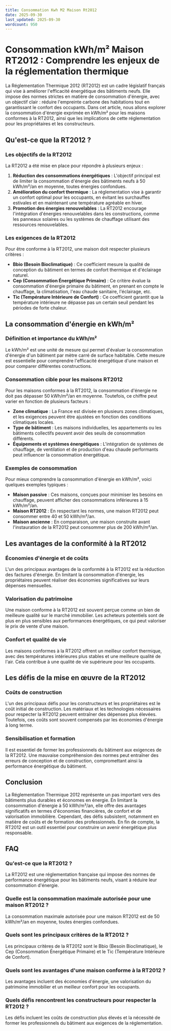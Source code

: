 ```yaml
---
title: Consommation Kwh M2 Maison Rt2012
date: 2025-09-30
last_updated: 2025-09-30
wordcount: 950
---
```


# Consommation kWh/m² Maison RT2012 : Comprendre les enjeux de la réglementation thermique

La Réglementation Thermique 2012 (RT2012) est un cadre législatif français qui vise à améliorer l'efficacité énergétique des bâtiments neufs. Elle impose des normes strictes en matière de consommation d'énergie, avec un objectif clair : réduire l'empreinte carbone des habitations tout en garantissant le confort des occupants. Dans cet article, nous allons explorer la consommation d'énergie exprimée en kWh/m² pour les maisons conformes à la RT2012, ainsi que les implications de cette réglementation pour les propriétaires et les constructeurs.

## Qu'est-ce que la RT2012 ?

### Les objectifs de la RT2012

La RT2012 a été mise en place pour répondre à plusieurs enjeux :

1. **Réduction des consommations énergétiques** : L'objectif principal est de limiter la consommation d'énergie des bâtiments neufs à 50 kWh/m²/an en moyenne, toutes énergies confondues.
2. **Amélioration du confort thermique** : La réglementation vise à garantir un confort optimal pour les occupants, en évitant les surchauffes estivales et en maintenant une température agréable en hiver.
3. **Promotion des énergies renouvelables** : La RT2012 encourage l'intégration d'énergies renouvelables dans les constructions, comme les panneaux solaires ou les systèmes de chauffage utilisant des ressources renouvelables.

### Les exigences de la RT2012

Pour être conforme à la RT2012, une maison doit respecter plusieurs critères :

- **Bbio (Besoin Bioclimatique)** : Ce coefficient mesure la qualité de conception du bâtiment en termes de confort thermique et d'éclairage naturel.
- **Cep (Consommation Énergétique Primaire)** : Ce critère évalue la consommation d'énergie primaire du bâtiment, en prenant en compte le chauffage, la climatisation, l'eau chaude sanitaire, l'éclairage, etc.
- **Tic (Température Intérieure de Confort)** : Ce coefficient garantit que la température intérieure ne dépasse pas un certain seuil pendant les périodes de forte chaleur.

## La consommation d'énergie en kWh/m²

### Définition et importance du kWh/m²

Le kWh/m² est une unité de mesure qui permet d'évaluer la consommation d'énergie d'un bâtiment par mètre carré de surface habitable. Cette mesure est essentielle pour comprendre l'efficacité énergétique d'une maison et pour comparer différentes constructions.

### Consommation cible pour les maisons RT2012

Pour les maisons conformes à la RT2012, la consommation d'énergie ne doit pas dépasser 50 kWh/m²/an en moyenne. Toutefois, ce chiffre peut varier en fonction de plusieurs facteurs :

- **Zone climatique** : La France est divisée en plusieurs zones climatiques, et les exigences peuvent être ajustées en fonction des conditions climatiques locales.
- **Type de bâtiment** : Les maisons individuelles, les appartements ou les bâtiments collectifs peuvent avoir des seuils de consommation différents.
- **Équipements et systèmes énergétiques** : L'intégration de systèmes de chauffage, de ventilation et de production d'eau chaude performants peut influencer la consommation énergétique.

### Exemples de consommation

Pour mieux comprendre la consommation d'énergie en kWh/m², voici quelques exemples typiques :

- **Maison passive** : Ces maisons, conçues pour minimiser les besoins en chauffage, peuvent afficher des consommations inférieures à 15 kWh/m²/an.
- **Maison RT2012** : En respectant les normes, une maison RT2012 peut consommer entre 40 et 50 kWh/m²/an.
- **Maison ancienne** : En comparaison, une maison construite avant l'instauration de la RT2012 peut consommer plus de 200 kWh/m²/an.

## Les avantages de la conformité à la RT2012

### Économies d'énergie et de coûts

L'un des principaux avantages de la conformité à la RT2012 est la réduction des factures d'énergie. En limitant la consommation d'énergie, les propriétaires peuvent réaliser des économies significatives sur leurs dépenses mensuelles.

### Valorisation du patrimoine

Une maison conforme à la RT2012 est souvent perçue comme un bien de meilleure qualité sur le marché immobilier. Les acheteurs potentiels sont de plus en plus sensibles aux performances énergétiques, ce qui peut valoriser le prix de vente d'une maison.

### Confort et qualité de vie

Les maisons conformes à la RT2012 offrent un meilleur confort thermique, avec des températures intérieures plus stables et une meilleure qualité de l'air. Cela contribue à une qualité de vie supérieure pour les occupants.

## Les défis de la mise en œuvre de la RT2012

### Coûts de construction

L'un des principaux défis pour les constructeurs et les propriétaires est le coût initial de construction. Les matériaux et les technologies nécessaires pour respecter la RT2012 peuvent entraîner des dépenses plus élevées. Toutefois, ces coûts sont souvent compensés par les économies d'énergie à long terme.

### Sensibilisation et formation

Il est essentiel de former les professionnels du bâtiment aux exigences de la RT2012. Une mauvaise compréhension des normes peut entraîner des erreurs de conception et de construction, compromettant ainsi la performance énergétique du bâtiment.

## Conclusion

La Réglementation Thermique 2012 représente un pas important vers des bâtiments plus durables et économes en énergie. En limitant la consommation d'énergie à 50 kWh/m²/an, elle offre des avantages significatifs en termes d'économies financières, de confort et de valorisation immobilière. Cependant, des défis subsistent, notamment en matière de coûts et de formation des professionnels. En fin de compte, la RT2012 est un outil essentiel pour construire un avenir énergétique plus responsable.

## FAQ

### Qu'est-ce que la RT2012 ?

La RT2012 est une réglementation française qui impose des normes de performance énergétique pour les bâtiments neufs, visant à réduire leur consommation d'énergie.

### Quelle est la consommation maximale autorisée pour une maison RT2012 ?

La consommation maximale autorisée pour une maison RT2012 est de 50 kWh/m²/an en moyenne, toutes énergies confondues.

### Quels sont les principaux critères de la RT2012 ?

Les principaux critères de la RT2012 sont le Bbio (Besoin Bioclimatique), le Cep (Consommation Énergétique Primaire) et le Tic (Température Intérieure de Confort).

### Quels sont les avantages d'une maison conforme à la RT2012 ?

Les avantages incluent des économies d'énergie, une valorisation du patrimoine immobilier et un meilleur confort pour les occupants.

### Quels défis rencontrent les constructeurs pour respecter la RT2012 ?

Les défis incluent les coûts de construction plus élevés et la nécessité de former les professionnels du bâtiment aux exigences de la réglementation.